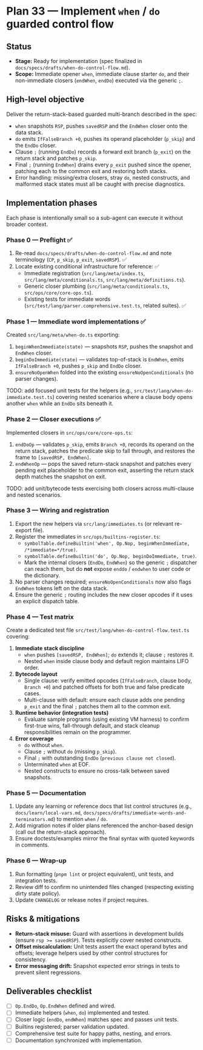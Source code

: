# Plan 33 — Implement `when` / `do` guarded control flow

## Status
- **Stage:** Ready for implementation (spec finalized in `docs/specs/drafts/when-do-control-flow.md`).
- **Scope:** Immediate opener `when`, immediate clause starter `do`, and their non-immediate closers (`endWhen`, `endDo`) executed via the generic `;`.

## High-level objective
Deliver the return-stack–based guarded multi-branch described in the spec:
- `when` snapshots `RSP`, pushes `savedRSP` and the `EndWhen` closer onto the data stack.
- `do` emits `IfFalseBranch +0`, pushes its operand placeholder (`p_skip`) and the `EndDo` closer.
- Clause `;` (running `EndDo`) records a forward exit branch (`p_exit`) on the return stack and patches `p_skip`.
- Final `;` (running `EndWhen`) drains every `p_exit` pushed since the opener, patching each to the common exit and restoring both stacks.
- Error handling: missing/extra closers, stray `do`, nested constructs, and malformed stack states must all be caught with precise diagnostics.

## Implementation phases
Each phase is intentionally small so a sub-agent can execute it without broader context.

### Phase 0 — Preflight ✅
1. Re-read `docs/specs/drafts/when-do-control-flow.md` and note terminology (`CP`, `p_skip`, `p_exit`, `savedRSP`). ✅
2. Locate existing conditional infrastructure for reference: ✅
   - Immediate registration (`src/lang/meta/index.ts`, `src/lang/meta/conditionals.ts`, `src/lang/meta/definitions.ts`).
   - Generic closer plumbing (`src/lang/meta/conditionals.ts`, `src/ops/core/core-ops.ts`).
   - Existing tests for immediate words (`src/test/lang/parser.comprehensive.test.ts`, related suites). ✅

### Phase 1 — Immediate word implementations ✅
Created `src/lang/meta/when-do.ts` exporting:
1. `beginWhenImmediate(state)` — snapshots `RSP`, pushes the snapshot and `EndWhen` closer.
2. `beginDoImmediate(state)` — validates top-of-stack is `EndWhen`, emits `IfFalseBranch +0`, pushes `p_skip` and `EndDo` closer.
3. `ensureNoOpenWhen` folded into the existing `ensureNoOpenConditionals` (no parser changes).

TODO: add focused unit tests for the helpers (e.g., `src/test/lang/when-do-immediate.test.ts`) covering nested scenarios where a clause body opens another `when` while an `EndDo` sits beneath it.

### Phase 2 — Closer executions ✅
Implemented closers in `src/ops/core/core-ops.ts`:
1. `endDoOp` — validates `p_skip`, emits `Branch +0`, records its operand on the return stack, patches the predicate skip to fall through, and restores the frame to `[savedRSP, EndWhen]`.
2. `endWhenOp` — pops the saved return-stack snapshot and patches every pending exit placeholder to the common exit, asserting the return stack depth matches the snapshot on exit.

TODO: add unit/bytecode tests exercising both closers across multi-clause and nested scenarios.

### Phase 3 — Wiring and registration
1. Export the new helpers via `src/lang/immediates.ts` (or relevant re-export file).
2. Register the immediates in `src/ops/builtins-register.ts`:
   - `symbolTable.defineBuiltin('when', Op.Nop, beginWhenImmediate, /*immediate=*/true)`.
   - `symbolTable.defineBuiltin('do', Op.Nop, beginDoImmediate, true)`.
   - Mark the internal closers (`EndDo`, `EndWhen`) so the generic `;` dispatcher can reach them, but do **not** expose `enddo` / `endwhen` to user code or the dictionary.
3. No parser changes required; `ensureNoOpenConditionals` now also flags `EndWhen` tokens left on the data stack.
4. Ensure the generic `;` routing includes the new closer opcodes if it uses an explicit dispatch table.

### Phase 4 — Test matrix
Create a dedicated test file `src/test/lang/when-do-control-flow.test.ts` covering:
1. **Immediate stack discipline**
   - `when` pushes `[savedRSP, EndWhen]`; `do` extends it; clause `;` restores it.
   - Nested `when` inside clause body and default region maintains LIFO order.
2. **Bytecode layout**
   - Single clause: verify emitted opcodes (`IfFalseBranch`, clause body, `Branch +0`) and patched offsets for both true and false predicate cases.
   - Multi-clause with default: ensure each clause adds one pending `p_exit` and the final `;` patches them all to the common exit.
3. **Runtime behavior (integration tests)**
   - Evaluate sample programs (using existing VM harness) to confirm first-true wins, fall-through default, and stack cleanup responsibilities remain on the programmer.
4. **Error coverage**
   - `do` without `when`.
   - Clause `;` without `do` (missing `p_skip`).
   - Final `;` with outstanding `EndDo` (`previous clause not closed`).
   - Unterminated `when` at EOF.
   - Nested constructs to ensure no cross-talk between saved snapshots.

### Phase 5 — Documentation
1. Update any learning or reference docs that list control structures (e.g., `docs/learn/local-vars.md`, `docs/specs/drafts/immediate-words-and-terminators.md`) to mention `when` / `do`.
2. Add migration notes if older plans referenced the anchor-based design (call out the return-stack approach).
3. Ensure doctests/examples mirror the final syntax with quoted keywords in comments.

### Phase 6 — Wrap-up
1. Run formatting (`pnpm lint` or project equivalent), unit tests, and integration tests.
2. Review diff to confirm no unintended files changed (respecting existing dirty state policy).
3. Update `CHANGELOG` or release notes if project requires.

## Risks & mitigations
- **Return-stack misuse:** Guard with assertions in development builds (ensure `rsp >= savedRSP`). Tests explicitly cover nested constructs.
- **Offset miscalculation:** Unit tests assert the exact operand bytes and offsets; leverage helpers used by other control structures for consistency.
- **Error messaging drift:** Snapshot expected error strings in tests to prevent silent regressions.

## Deliverables checklist
- [ ] `Op.EndDo`, `Op.EndWhen` defined and wired.
- [ ] Immediate helpers (`when`, `do`) implemented and tested.
- [ ] Closer logic (`endDo`, `endWhen`) matches spec and passes unit tests.
- [ ] Builtins registered; parser validation updated.
- [ ] Comprehensive test suite for happy paths, nesting, and errors.
- [ ] Documentation synchronized with implementation.
